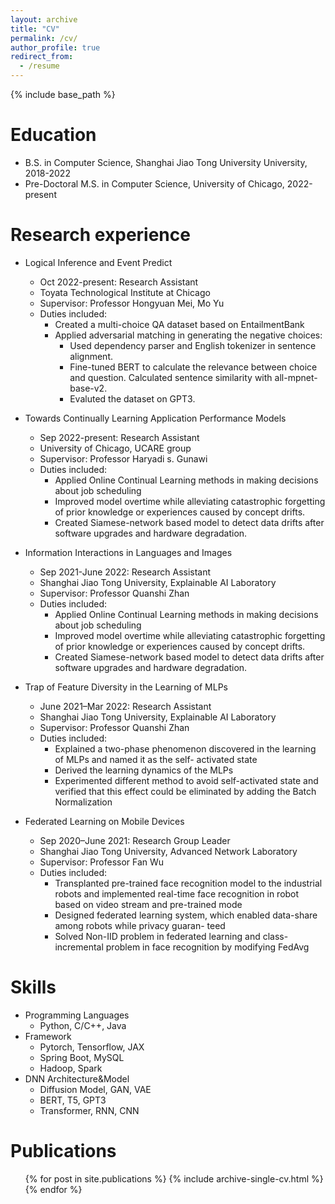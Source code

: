 ```yaml
---
layout: archive
title: "CV"
permalink: /cv/
author_profile: true
redirect_from:
  - /resume
---
```


{% include base_path %}

Education
======
* B.S. in Computer Science, Shanghai Jiao Tong University University, 2018-2022
* Pre-Doctoral M.S. in Computer Science, University of Chicago, 2022-present
<!-- * Ph.D in Version Control Theory, GitHub University, 2018 (expected) -->

Research experience
======
* Logical Inference and Event Predict
  * Oct 2022-present: Research Assistant
  * Toyata Technological Institute at Chicago
  * Supervisor: Professor Hongyuan Mei, Mo Yu
  * Duties included: 
    * Created a multi-choice QA dataset based on EntailmentBank
    * Applied adversarial matching in generating the negative choices:
      * Used dependency parser and English tokenizer in sentence alignment.
      * Fine-tuned BERT to calculate the relevance between choice and question. Calculated sentence
    similarity with all-mpnet-base-v2.
      * Evaluted the dataset on GPT3.
  

* Towards Continually Learning Application Performance Models
  * Sep 2022-present: Research Assistant
  * University of Chicago, UCARE group
  * Supervisor: Professor Haryadi s. Gunawi
  * Duties included: 
    * Applied Online Continual Learning methods in making decisions about job scheduling
    * Improved model overtime while alleviating catastrophic forgetting of prior knowledge or experiences
caused by concept drifts.
    * Created Siamese-network based model to detect data drifts after software upgrades and hardware
degradation.

* Information Interactions in Languages and Images
  * Sep 2021-June 2022: Research Assistant
  * Shanghai Jiao Tong University, Explainable AI Laboratory
  * Supervisor: Professor Quanshi Zhan
  * Duties included: 
    * Applied Online Continual Learning methods in making decisions about job scheduling
    * Improved model overtime while alleviating catastrophic forgetting of prior knowledge or experiences
caused by concept drifts.
    * Created Siamese-network based model to detect data drifts after software upgrades and hardware
degradation.

* Trap of Feature Diversity in the Learning of MLPs
  * June 2021–Mar 2022: Research Assistant
  * Shanghai Jiao Tong University, Explainable AI Laboratory
  * Supervisor: Professor Quanshi Zhan
  * Duties included: 
    * Explained a two-phase phenomenon discovered in the learning of MLPs and named it as the self-
activated state
    * Derived the learning dynamics of the MLPs
    * Experimented different method to avoid self-activated state and verified that this effect could be
eliminated by adding the Batch Normalization

* Federated Learning on Mobile Devices
  * Sep 2020–June 2021: Research Group Leader
  * Shanghai Jiao Tong University, Advanced Network Laboratory
  * Supervisor: Professor Fan Wu
  * Duties included: 
    * Transplanted pre-trained face recognition model to the industrial robots and implemented real-time
face recognition in robot based on video stream and pre-trained mode
    * Designed federated learning system, which enabled data-share among robots while privacy guaran-
teed
    * Solved Non-IID problem in federated learning and class-incremental problem in face recognition by
modifying FedAvg






  

Skills
======
* Programming Languages
  * Python, C/C++, Java
* Framework
  * Pytorch, Tensorflow, JAX
  * Spring Boot, MySQL
  * Hadoop, Spark
* DNN Architecture&Model
  * Diffusion Model, GAN, VAE
  * BERT, T5, GPT3
  * Transformer, RNN, CNN

Publications
======
  <ul>{% for post in site.publications %}
    {% include archive-single-cv.html %}
  {% endfor %}</ul>
  
<!-- Talks
======
  <ul>{% for post in site.talks %}
    {% include archive-single-talk-cv.html %}
  {% endfor %}</ul>
  
Teaching
======
  <ul>{% for post in site.teaching %}
    {% include archive-single-cv.html %}
  {% endfor %}</ul>
  
Service and leadership
======
* Currently signed in to 43 different slack teams -->
